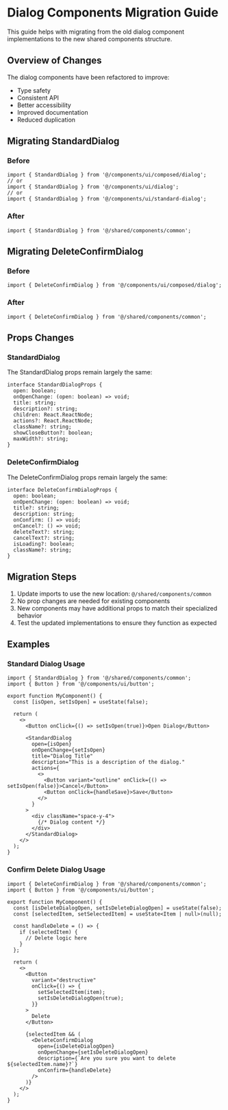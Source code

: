 # Dialog Components Migration Guide

This guide helps with migrating from the old dialog component implementations to the new shared components structure.

## Overview of Changes

The dialog components have been refactored to improve:
- Type safety
- Consistent API
- Better accessibility
- Improved documentation
- Reduced duplication

## Migrating StandardDialog

### Before
```tsx
import { StandardDialog } from '@/components/ui/composed/dialog';
// or
import { StandardDialog } from '@/components/ui/dialog';
// or
import { StandardDialog } from '@/components/ui/standard-dialog';
```

### After
```tsx
import { StandardDialog } from '@/shared/components/common';
```

## Migrating DeleteConfirmDialog

### Before
```tsx
import { DeleteConfirmDialog } from '@/components/ui/composed/dialog';
```

### After
```tsx
import { DeleteConfirmDialog } from '@/shared/components/common';
```

## Props Changes

### StandardDialog

The StandardDialog props remain largely the same:

```tsx
interface StandardDialogProps {
  open: boolean;
  onOpenChange: (open: boolean) => void;
  title: string;
  description?: string;
  children: React.ReactNode;
  actions?: React.ReactNode;
  className?: string;
  showCloseButton?: boolean;
  maxWidth?: string;
}
```

### DeleteConfirmDialog

The DeleteConfirmDialog props remain largely the same:

```tsx
interface DeleteConfirmDialogProps {
  open: boolean;
  onOpenChange: (open: boolean) => void;
  title?: string;
  description: string;
  onConfirm: () => void;
  onCancel?: () => void;
  deleteText?: string;
  cancelText?: string;
  isLoading?: boolean;
  className?: string;
}
```

## Migration Steps

1. Update imports to use the new location: `@/shared/components/common`
2. No prop changes are needed for existing components
3. New components may have additional props to match their specialized behavior
4. Test the updated implementations to ensure they function as expected

## Examples

### Standard Dialog Usage

```tsx
import { StandardDialog } from '@/shared/components/common';
import { Button } from '@/components/ui/button';

export function MyComponent() {
  const [isOpen, setIsOpen] = useState(false);
  
  return (
    <>
      <Button onClick={() => setIsOpen(true)}>Open Dialog</Button>
      
      <StandardDialog
        open={isOpen}
        onOpenChange={setIsOpen}
        title="Dialog Title"
        description="This is a description of the dialog."
        actions={
          <>
            <Button variant="outline" onClick={() => setIsOpen(false)}>Cancel</Button>
            <Button onClick={handleSave}>Save</Button>
          </>
        }
      >
        <div className="space-y-4">
          {/* Dialog content */}
        </div>
      </StandardDialog>
    </>
  );
}
```

### Confirm Delete Dialog Usage

```tsx
import { DeleteConfirmDialog } from '@/shared/components/common';
import { Button } from '@/components/ui/button';

export function MyComponent() {
  const [isDeleteDialogOpen, setIsDeleteDialogOpen] = useState(false);
  const [selectedItem, setSelectedItem] = useState<Item | null>(null);
  
  const handleDelete = () => {
    if (selectedItem) {
      // Delete logic here
    }
  };
  
  return (
    <>
      <Button 
        variant="destructive" 
        onClick={() => {
          setSelectedItem(item);
          setIsDeleteDialogOpen(true);
        }}
      >
        Delete
      </Button>
      
      {selectedItem && (
        <DeleteConfirmDialog
          open={isDeleteDialogOpen}
          onOpenChange={setIsDeleteDialogOpen}
          description={`Are you sure you want to delete ${selectedItem.name}?`}
          onConfirm={handleDelete}
        />
      )}
    </>
  );
} 
